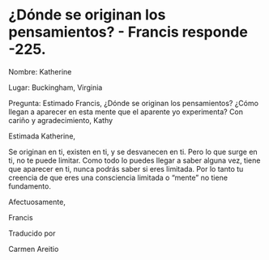# ¿Dónde se originan los pensamientos? - Francis responde -225.

Nombre: Katherine

Lugar: Buckingham, Virginia

Pregunta: Estimado Francis, ¿Dónde se originan los pensamientos? ¿Cómo llegan a aparecer en esta mente que el aparente yo experimenta? Con cariño y agradecimiento, Kathy

Estimada Katherine,

Se originan en ti, existen en ti, y se desvanecen en ti. Pero lo que surge en ti, no te puede limitar. Como todo lo puedes llegar a saber alguna vez, tiene que aparecer en ti, nunca podrás saber si eres limitada. Por lo tanto tu creencia de que eres una consciencia limitada o “mente” no tiene fundamento.

Afectuosamente,

Francis

Traducido por

Carmen Areitio

